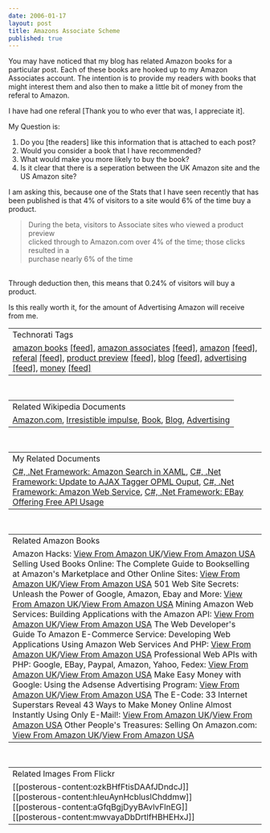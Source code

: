 ```yaml
---
date: 2006-01-17
layout: post
title: Amazons Associate Scheme
published: true
---
```

You may have noticed that my blog has related Amazon books for a particular post.  Each of these books are hooked up to my Amazon Associates account.  The intention is to provide my readers with books that might interest them and also then to make a little bit of money from the referal to Amazon.<p />I have had one referal [Thank you to who ever that was, I appreciate it].<p />My Question is: <br /><ol>
<li>Do you [the readers] like this information that is attached to each post? </li>
<li>Would you consider a book that I have recommended?  </li>
<li>What would make you more likely to buy the book?  </li>
<li>Is it clear that there is a seperation between the UK Amazon site and the US Amazon site?</li>
</ol>I am asking this, because one of the Stats that I have seen recently that has been published is that 4% of visitors to a site would 6% of the time buy a product.<p /><blockquote class="posterous_short_quote">During the beta, visitors to Associate sites who viewed a product preview<br />clicked through to Amazon.com over 4% of the time; those clicks resulted in a<br />purchase nearly 6% of the time</blockquote><br />Through deduction then, this means that 0.24% of visitors will buy a product.<p />Is this really worth it, for the amount of Advertising Amazon will receive from me.<p /><table class="TechnoratiHead TagHeader">
<tr><td>Technorati Tags</td></tr>
<tr class="Technorati"><td>
<a href="http://www.technorati.com/tag/amazon%20books" class="Tag" rel="tag">amazon books</a> <a href="http://feeds.technorati.com/feed/posts/tag/amazon%20books" class="Tag">[feed]</a>, <a href="http://www.technorati.com/tag/amazon%20associates" class="Tag" rel="tag">amazon associates</a> <a href="http://feeds.technorati.com/feed/posts/tag/amazon%20associates" class="Tag">[feed]</a>, <a href="http://www.technorati.com/tag/amazon" class="Tag" rel="tag">amazon</a> <a href="http://feeds.technorati.com/feed/posts/tag/amazon" class="Tag">[feed]</a>, <a href="http://www.technorati.com/tag/referal" class="Tag" rel="tag">referal</a> <a href="http://feeds.technorati.com/feed/posts/tag/referal" class="Tag">[feed]</a>, <a href="http://www.technorati.com/tag/product%20preview" class="Tag" rel="tag">product preview</a> <a href="http://feeds.technorati.com/feed/posts/tag/product%20preview" class="Tag">[feed]</a>, <a href="http://www.technorati.com/tag/blog" class="Tag" rel="tag">blog</a> <a href="http://feeds.technorati.com/feed/posts/tag/blog" class="Tag">[feed]</a>, <a href="http://www.technorati.com/tag/advertising" class="Tag" rel="tag">advertising</a> <a href="http://feeds.technorati.com/feed/posts/tag/advertising" class="Tag">[feed]</a>, <a href="http://www.technorati.com/tag/money" class="Tag" rel="tag">money</a> <a href="http://feeds.technorati.com/feed/posts/tag/money" class="Tag">[feed]</a>
</td></tr>
</table><br /><table class="TechnoratiHead TagHeader">
<tr><td>Related Wikipedia Documents</td></tr>
<tr class="Technorati"><td>
<a href="http://en.wikipedia.org/wiki/Amazon.de" class="Tag" rel="tag">Amazon.com</a>, <a href="http://en.wikipedia.org/wiki/Irresistible_impulse" class="Tag" rel="tag">Irresistible impulse</a>, <a href="http://en.wikipedia.org/wiki/Book" class="Tag" rel="tag">Book</a>, <a href="http://en.wikipedia.org/wiki/Blogs" class="Tag" rel="tag">Blog</a>, <a href="http://en.wikipedia.org/wiki/Advertising" class="Tag" rel="tag">Advertising</a>
</td></tr>
</table><br /><table class="TechnoratiHead TagHeader">
<tr><td>My Related Documents</td></tr>
<tr class="Technorati"><td>
<a href="http://www.kinlan.co.uk/2005/11/amazon-search-in-xaml.html" class="Tag" rel="tag">C#, .Net Framework: Amazon Search in XAML</a>, <a href="http://www.kinlan.co.uk/2005/11/update-to-ajax-tagger-opml-ouput.html" class="Tag" rel="tag">C#, .Net Framework: Update to AJAX Tagger OPML Ouput</a>, <a href="http://www.kinlan.co.uk/2005/04/amazon-web-service.html" class="Tag" rel="tag">C#, .Net Framework: Amazon Web Service</a>, <a href="http://www.kinlan.co.uk/2005/11/ebay-offering-free-api-usage.html" class="Tag" rel="tag">C#, .Net Framework: EBay Offering Free API Usage</a>
</td></tr>
</table><br /><table class="TechnoratiHead TagHeader">
<tr><td>Related Amazon Books</td></tr>
<tr class="Technorati"><td>Amazon Hacks: <a href="http://www.amazon.co.uk/exec/obidos/redirect?tag=cnetfra-21&amp;link_code=xm2&amp;camp=2025&amp;creative=165953&amp;path=http://www.amazon.co.uk/gp/redirect.html%253fASIN=0596005423%2526tag=cnetfra-21%2526lcode=xm2%2526cID=2025%2526ccmID=165953%2526location=/o/ASIN/0596005423%25253FSubscriptionId=0CM2PVF6VAHJQKW5G782" class="Tag" rel="tag">View From Amazon UK</a>/<a href="http://www.amazon.com/exec/obidos/redirect?tag=cnetfra-20&amp;link_code=xm2&amp;camp=2025&amp;creative=165953&amp;path=http://www.amazon.com/gp/redirect.html%253fASIN=0596005423%2526tag=cnetfra-20%2526lcode=xm2%2526cID=2025%2526ccmID=165953%2526location=/o/ASIN/0596005423%25253FSubscriptionId=0CM2PVF6VAHJQKW5G782" class="Tag" rel="tag">View From Amazon USA</a> Selling Used Books Online: The Complete Guide to Bookselling at Amazon's Marketplace and Other Online Sites: <a href="http://www.amazon.co.uk/exec/obidos/redirect?tag=cnetfra-21&amp;link_code=xm2&amp;camp=2025&amp;creative=165953&amp;path=http://www.amazon.co.uk/gp/redirect.html%253fASIN=0971577838%2526tag=cnetfra-21%2526lcode=xm2%2526cID=2025%2526ccmID=165953%2526location=/o/ASIN/0971577838%25253FSubscriptionId=0CM2PVF6VAHJQKW5G782" class="Tag" rel="tag">View From Amazon UK</a>/<a href="http://www.amazon.com/exec/obidos/redirect?tag=cnetfra-20&amp;link_code=xm2&amp;camp=2025&amp;creative=165953&amp;path=http://www.amazon.com/gp/redirect.html%253fASIN=0971577838%2526tag=cnetfra-20%2526lcode=xm2%2526cID=2025%2526ccmID=165953%2526location=/o/ASIN/0971577838%25253FSubscriptionId=0CM2PVF6VAHJQKW5G782" class="Tag" rel="tag">View From Amazon USA</a> 501 Web Site Secrets: Unleash the Power of Google, Amazon, Ebay and More: <a href="http://www.amazon.co.uk/exec/obidos/redirect?tag=cnetfra-21&amp;link_code=xm2&amp;camp=2025&amp;creative=165953&amp;path=http://www.amazon.co.uk/gp/redirect.html%253fASIN=076455901X%2526tag=cnetfra-21%2526lcode=xm2%2526cID=2025%2526ccmID=165953%2526location=/o/ASIN/076455901X%25253FSubscriptionId=0CM2PVF6VAHJQKW5G782" class="Tag" rel="tag">View From Amazon UK</a>/<a href="http://www.amazon.com/exec/obidos/redirect?tag=cnetfra-20&amp;link_code=xm2&amp;camp=2025&amp;creative=165953&amp;path=http://www.amazon.com/gp/redirect.html%253fASIN=076455901X%2526tag=cnetfra-20%2526lcode=xm2%2526cID=2025%2526ccmID=165953%2526location=/o/ASIN/076455901X%25253FSubscriptionId=0CM2PVF6VAHJQKW5G782" class="Tag" rel="tag">View From Amazon USA</a> Mining Amazon Web Services: Building Applications with the Amazon API: <a href="http://www.amazon.co.uk/exec/obidos/redirect?tag=cnetfra-21&amp;link_code=xm2&amp;camp=2025&amp;creative=165953&amp;path=http://www.amazon.co.uk/gp/redirect.html%253fASIN=0782143075%2526tag=cnetfra-21%2526lcode=xm2%2526cID=2025%2526ccmID=165953%2526location=/o/ASIN/0782143075%25253FSubscriptionId=0CM2PVF6VAHJQKW5G782" class="Tag" rel="tag">View From Amazon UK</a>/<a href="http://www.amazon.com/exec/obidos/redirect?tag=cnetfra-20&amp;link_code=xm2&amp;camp=2025&amp;creative=165953&amp;path=http://www.amazon.com/gp/redirect.html%253fASIN=0782143075%2526tag=cnetfra-20%2526lcode=xm2%2526cID=2025%2526ccmID=165953%2526location=/o/ASIN/0782143075%25253FSubscriptionId=0CM2PVF6VAHJQKW5G782" class="Tag" rel="tag">View From Amazon USA</a> The Web Developer's Guide To Amazon E-Commerce Service: Developing Web Applications Using Amazon Web Services And PHP: <a href="http://www.amazon.co.uk/exec/obidos/redirect?tag=cnetfra-21&amp;link_code=xm2&amp;camp=2025&amp;creative=165953&amp;path=http://www.amazon.co.uk/gp/redirect.html%253fASIN=141162551X%2526tag=cnetfra-21%2526lcode=xm2%2526cID=2025%2526ccmID=165953%2526location=/o/ASIN/141162551X%25253FSubscriptionId=0CM2PVF6VAHJQKW5G782" class="Tag" rel="tag">View From Amazon UK</a>/<a href="http://www.amazon.com/exec/obidos/redirect?tag=cnetfra-20&amp;link_code=xm2&amp;camp=2025&amp;creative=165953&amp;path=http://www.amazon.com/gp/redirect.html%253fASIN=141162551X%2526tag=cnetfra-20%2526lcode=xm2%2526cID=2025%2526ccmID=165953%2526location=/o/ASIN/141162551X%25253FSubscriptionId=0CM2PVF6VAHJQKW5G782" class="Tag" rel="tag">View From Amazon USA</a> Professional Web APIs with PHP: Google, EBay, Paypal, Amazon, Yahoo, Fedex: <a href="http://www.amazon.co.uk/exec/obidos/redirect?tag=cnetfra-21&amp;link_code=xm2&amp;camp=2025&amp;creative=165953&amp;path=http://www.amazon.co.uk/gp/redirect.html%253fASIN=0764589547%2526tag=cnetfra-21%2526lcode=xm2%2526cID=2025%2526ccmID=165953%2526location=/o/ASIN/0764589547%25253FSubscriptionId=0CM2PVF6VAHJQKW5G782" class="Tag" rel="tag">View From Amazon UK</a>/<a href="http://www.amazon.com/exec/obidos/redirect?tag=cnetfra-20&amp;link_code=xm2&amp;camp=2025&amp;creative=165953&amp;path=http://www.amazon.com/gp/redirect.html%253fASIN=0764589547%2526tag=cnetfra-20%2526lcode=xm2%2526cID=2025%2526ccmID=165953%2526location=/o/ASIN/0764589547%25253FSubscriptionId=0CM2PVF6VAHJQKW5G782" class="Tag" rel="tag">View From Amazon USA</a> Make Easy Money with Google: Using the Adsense Advertising Program: <a href="http://www.amazon.co.uk/exec/obidos/redirect?tag=cnetfra-21&amp;link_code=xm2&amp;camp=2025&amp;creative=165953&amp;path=http://www.amazon.co.uk/gp/redirect.html%253fASIN=0321321146%2526tag=cnetfra-21%2526lcode=xm2%2526cID=2025%2526ccmID=165953%2526location=/o/ASIN/0321321146%25253FSubscriptionId=0CM2PVF6VAHJQKW5G782" class="Tag" rel="tag">View From Amazon UK</a>/<a href="http://www.amazon.com/exec/obidos/redirect?tag=cnetfra-20&amp;link_code=xm2&amp;camp=2025&amp;creative=165953&amp;path=http://www.amazon.com/gp/redirect.html%253fASIN=0321321146%2526tag=cnetfra-20%2526lcode=xm2%2526cID=2025%2526ccmID=165953%2526location=/o/ASIN/0321321146%25253FSubscriptionId=0CM2PVF6VAHJQKW5G782" class="Tag" rel="tag">View From Amazon USA</a> The E-Code: 33 Internet Superstars Reveal 43 Ways to Make Money Online Almost Instantly Using Only E-Mail!: <a href="http://www.amazon.co.uk/exec/obidos/redirect?tag=cnetfra-21&amp;link_code=xm2&amp;camp=2025&amp;creative=165953&amp;path=http://www.amazon.co.uk/gp/redirect.html%253fASIN=0471718556%2526tag=cnetfra-21%2526lcode=xm2%2526cID=2025%2526ccmID=165953%2526location=/o/ASIN/0471718556%25253FSubscriptionId=0CM2PVF6VAHJQKW5G782" class="Tag" rel="tag">View From Amazon UK</a>/<a href="http://www.amazon.com/exec/obidos/redirect?tag=cnetfra-20&amp;link_code=xm2&amp;camp=2025&amp;creative=165953&amp;path=http://www.amazon.com/gp/redirect.html%253fASIN=0471718556%2526tag=cnetfra-20%2526lcode=xm2%2526cID=2025%2526ccmID=165953%2526location=/o/ASIN/0471718556%25253FSubscriptionId=0CM2PVF6VAHJQKW5G782" class="Tag" rel="tag">View From Amazon USA</a> Other People's Treasures: Selling On Amazon.com: <a href="http://www.amazon.co.uk/exec/obidos/redirect?tag=cnetfra-21&amp;link_code=xm2&amp;camp=2025&amp;creative=165953&amp;path=http://www.amazon.co.uk/gp/redirect.html%253fASIN=1890109541%2526tag=cnetfra-21%2526lcode=xm2%2526cID=2025%2526ccmID=165953%2526location=/o/ASIN/1890109541%25253FSubscriptionId=0CM2PVF6VAHJQKW5G782" class="Tag" rel="tag">View From Amazon UK</a>/<a href="http://www.amazon.com/exec/obidos/redirect?tag=cnetfra-20&amp;link_code=xm2&amp;camp=2025&amp;creative=165953&amp;path=http://www.amazon.com/gp/redirect.html%253fASIN=1890109541%2526tag=cnetfra-20%2526lcode=xm2%2526cID=2025%2526ccmID=165953%2526location=/o/ASIN/1890109541%25253FSubscriptionId=0CM2PVF6VAHJQKW5G782" class="Tag" rel="tag">View From Amazon USA</a>
</td></tr>
</table><br /><table class="TechnoratiHead TagHeader">
<tr><td>Related Images From Flickr</td></tr>
<tr class="Technorati"><td>
<span style="float: left;">[[posterous-content:ozkBHfFtisDAAfJDndcJ]]</span><span style="float: left;">[[posterous-content:hIeuAynHcbluslChddmw]]</span><span style="float: left;">[[posterous-content:aGfqBgjDyyBAvlvFlnEG]]</span><span style="float: left;">[[posterous-content:mwvayaDbDrtlfHBHEHxJ]]</span>
</td></tr>
</table><div class="blogger-post-footer"><img class="posterous_download_image" src="https://blogger.googleusercontent.com/tracker/8109338-113749700465959578?l=www.kinlan.co.uk%2Findex.html" height="1" alt="" width="1" /></div>

